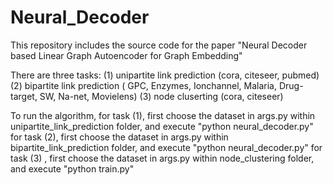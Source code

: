 # Neural_Decoder
 
This repository includes the source code for the paper "Neural Decoder based Linear Graph Autoencoder for Graph Embedding"

There are three tasks:
(1) unipartite link prediction (cora, citeseer, pubmed)
(2) bipartite link prediction ( GPC, Enzymes, Ionchannel, Malaria, Drug-target, SW, Na-net, Movielens)
(3) node cluserting (cora, citeseer)

To run the algorithm,
 for task (1), first choose the dataset in args.py within unipartite_link_prediction folder, and execute "python neural_decoder.py"
 for task (2), first choose the dataset in args.py within bipartite_link_prediction folder, and execute "python neural_decoder.py"
 for task (3) , first choose the dataset in args.py within node_clustering folder, and execute "python train.py"
